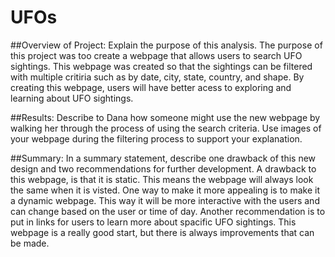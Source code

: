 # UFOs

##Overview of Project: Explain the purpose of this analysis.
The purpose of this project was too create a webpage that allows users to search UFO sightings.  This webpage was created so that the sightings can be filtered with multiple critiria such as by date, city, state, country, and shape. By creating this webpage, users will have better acess to exploring and learning about UFO sightings.


##Results: Describe to Dana how someone might use the new webpage by walking her through the process of using the search criteria. Use images of your webpage during the filtering process to support your explanation.


##Summary: In a summary statement, describe one drawback of this new design and two recommendations for further development.
A drawback to this webpage, is that it is static. This means the webpage will always look the same when it is visted.  One way to make it more appealing is to make it a dynamic webpage.  This way it will be more interactive with the users and can change based on the user or time of day.  Another recommendation is to put in links for users to learn more about spacific UFO sightings.  This webpage is a really good start, but there is always improvements that can be made.
